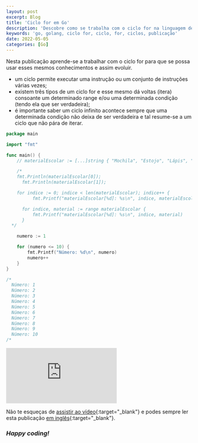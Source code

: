 ```yaml
---
layout: post
excerpt: Blog
title: 'Ciclo for em Go'
description: 'Descobre como se trabalha com o ciclo for na linguagem de programação Go. Obtém respostas às tuas dúvidas com a teoria e os exemplos apresentados.'
keywords: 'go, golang, ciclo for, ciclo, for, ciclos, publicação'
date: 2022-05-05
categories: [Go]
---
```


Nesta publicação aprende-se a trabalhar com o ciclo for para que se possa usar esses mesmos conhecimentos e assim evoluir.

- um ciclo permite executar uma instrução ou um conjunto de instruções várias vezes;
- existem três tipos de um ciclo for e esse mesmo dá voltas (itera) consoante um determinado range e/ou uma determinada condição (tendo ela que ser verdadeira);
- é importante saber um ciclo infinito acontece sempre que uma determinada condição não deixa de ser verdadeira e tal resume-se a um ciclo que não pára de iterar.

```go
package main

import "fmt"

func main() {
	// materialEscolar := [...]string { "Mochila", "Estojo", "Lápis", "Borracha", "Afia", "Tesoura" }

	/*
    fmt.Println(materialEscolar[0]);
	  fmt.Println(materialEscolar[1]);

    for indice := 0; indice < len(materialEscolar); indice++ {
		  fmt.Printf("materialEscolar[%d]: %s\n", indice, materialEscolar[indice])

	  for indice, material := range materialEscolar {
		  fmt.Printf("materialEscolar[%d]: %s\n", indice, material)
	  }
  */

	numero := 1

	for (numero <= 10) {
		fmt.Printf("Número: %d\n", numero)
		numero++
	}
}

/*
  Número: 1
  Número: 2
  Número: 3
  Número: 4
  Número: 5
  Número: 6
  Número: 7
  Número: 8
  Número: 9
  Número: 10
/*
```

<div class="video-container">
  <iframe src="https://www.youtube.com/embed/w7hXnuh5G2E" frameborder="0" allowfullscreen></iframe>
</div>

Não te esqueças de [assistir ao vídeo](https://youtu.be/w7hXnuh5G2E){:target="\_blank"} e podes sempre ler esta publicação [em inglês](https://nelsonsilvadev.com/blog/for-loop-in-go/){:target="\_blank"}.

### _Happy coding!_

